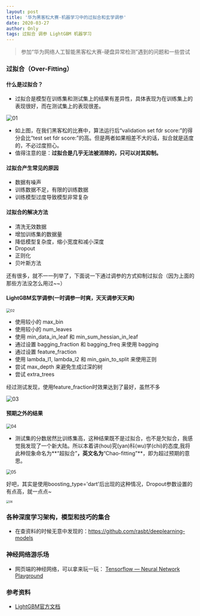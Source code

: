 ```yaml
---
layout: post
title: '华为黑客松大赛-机器学习中的过拟合和玄学调参'
date: 2020-03-27
author: Only
tags: 过拟合 调参 LightGBM 机器学习
---
```


> 参加“华为网络人工智能黑客松大赛-硬盘异常检测”遇到的问题和一些尝试


### 过拟合（Over-Fitting）

#### 什么是过拟合？

* 过拟合是模型在训练集和测试集上的结果有差异性，具体表现为在训练集上的表现很好，而在测试集上的表现很差。

<img src="http://onlywyj.gitee.io/image_bed/blog/2020-03-27-01.png" alt="01"  />

* 如上图，在我们黑客松的比赛中，算法运行后“validation set fdr score:”的得分会比“test set fdr score:”的高。但是两者如果相差不大的话，拟合就是适度的，不必过度担心。
* 值得注意的是：**过拟合是几乎无法被消除的，只可以对其抑制。**

#### 过拟合产生常见的原因

* 数据有噪声
* 训练数据不足，有限的训练数据
* 训练模型过度导致模型非常复杂

#### 过拟合的解决方法

* 清洗无效数据
* 增加训练集的数据量
* 降低模型复杂度，缩小宽度和减小深度
* Dropout
* 正则化
* 贝叶斯方法

还有很多，就不一一列举了，下面说一下通过调参的方式抑制过拟合（因为上面的那些方法没怎么用过~~）

#### LightGBM玄学调参(一时调参一时爽，天天调参天天爽)

<img src="http://onlywyj.gitee.io/image_bed/blog/2020-03-27-02.png" alt="02" style="zoom: 67%;" />

* 使用较小的 max_bin
* 使用较小的 num_leaves
* 使用 min_data_in_leaf 和 min_sum_hessian_in_leaf
* 通过设置 bagging_fraction 和 bagging_freq 来使用 bagging
* 通过设置 feature_fraction 
* 使用 lambda_l1, lambda_l2 和 min_gain_to_split 来使用正则
* 尝试 max_depth 来避免生成过深的树
* 尝试 extra_trees

经过测试发现，使用feature_fraction时效果达到了最好，虽然不多

![03](http://onlywyj.gitee.io/image_bed/blog/2020-03-27-03.png)

#### 预期之外的结果

<img src="http://onlywyj.gitee.io/image_bed/blog/2020-03-27-04.png" alt="04" style="zoom:80%;" />

* 测试集的分数居然比训练集高，这种结果既不是过拟合，也不是欠拟合，我感觉我发现了一个新大陆。所以本着讲(hou)究(yan)科(wu)学(chi)的态度,我将此种现象命名为**“超拟合”**，英文名为**“Chao-fitting”**，即为超过预期的意思。

<img src="http://onlywyj.gitee.io/image_bed/blog/2020-03-27-05.png" alt="05" style="zoom:80%;" />

好吧，其实是使用boosting_type='dart'后出现的这种情况，Dropout参数设置的有点高，就一点点~

<img src="http://onlywyj.gitee.io/image_bed/blog/2020-03-27-06.png" alt="06" style="zoom: 50%;" />

### 各种深度学习架构，模型和技巧的集合

* 在查资料的时候无意中发现的：https://github.com/rasbt/deeplearning-models

### 神经网络游乐场

* 网页端的神经网络，可以拿来玩一玩： [Tensorflow — Neural Network Playground](http://playground.tensorflow.org/#activation=tanh&batchSize=10&dataset=circle&regDataset=reg-plane&learningRate=0.03&regularizationRate=0&noise=0&networkShape=4,2&seed=0.90370&showTestData=false&discretize=false&percTrainData=50&x=true&y=true&xTimesY=false&xSquared=false&ySquared=false&cosX=false&sinX=false&cosY=false&sinY=false&collectStats=false&problem=classification&initZero=false&hideText=false)

### 参考资料

* [LightGBM官方文档](https://lightgbm.readthedocs.io/en/latest/)